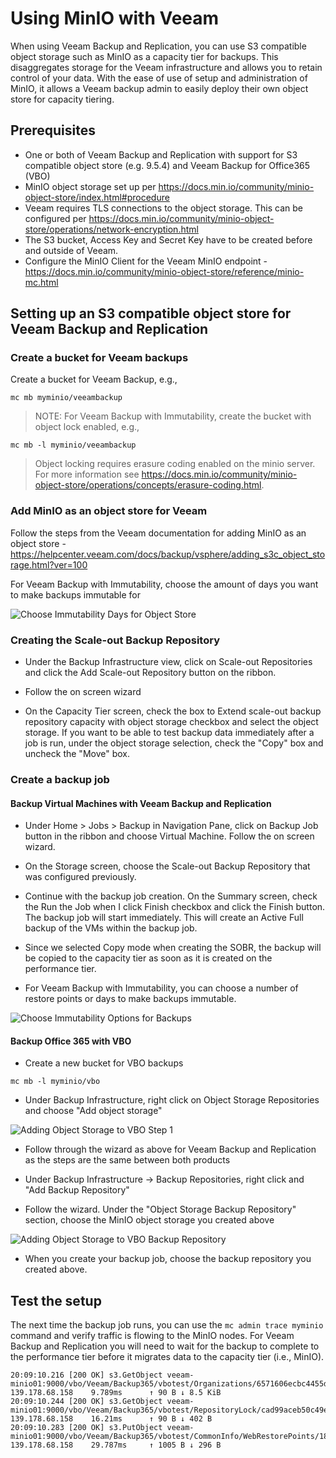 # Using MinIO with Veeam

When using Veeam Backup and Replication, you can use S3 compatible object storage such as MinIO as a capacity tier for backups.  This disaggregates storage for the Veeam infrastructure and allows you to retain control of your data. With the ease of use of setup and administration of MinIO, it allows a Veeam backup admin to easily deploy their own object store for capacity tiering.

## Prerequisites

- One or both of Veeam Backup and Replication with support for S3 compatible object store (e.g. 9.5.4) and Veeam Backup for Office365 (VBO)
- MinIO object storage set up per <https://docs.min.io/community/minio-object-store/index.html#procedure>
- Veeam requires TLS connections to the object storage.  This can be configured per <https://docs.min.io/community/minio-object-store/operations/network-encryption.html>
- The S3 bucket, Access Key and Secret Key have to be created before and outside of Veeam.
- Configure the MinIO Client for the Veeam MinIO endpoint - <https://docs.min.io/community/minio-object-store/reference/minio-mc.html>

## Setting up an S3 compatible object store for Veeam Backup and Replication

### Create a bucket for Veeam backups

Create a bucket for Veeam Backup, e.g.,

```
mc mb myminio/veeambackup
```

> NOTE: For Veeam Backup with Immutability, create the bucket with object lock enabled, e.g.,

```
mc mb -l myminio/veeambackup
```

> Object locking requires erasure coding enabled on the minio server. For more information see <https://docs.min.io/community/minio-object-store/operations/concepts/erasure-coding.html>.

### Add MinIO as an object store for Veeam

Follow the steps from the Veeam documentation for adding MinIO as an object store - <https://helpcenter.veeam.com/docs/backup/vsphere/adding_s3c_object_storage.html?ver=100>

For Veeam Backup with Immutability, choose the amount of days you want to make backups immutable for

![Choose Immutability Days for Object Store](/images/integrations/veeam/object_store_immutable_days.png)

### Creating the Scale-out Backup Repository

- Under the Backup Infrastructure view, click on Scale-out Repositories and click the Add Scale-out Repository button on the ribbon.

- Follow the on screen wizard

- On the Capacity Tier screen, check the box to Extend scale-out backup repository capacity with object storage checkbox and select the object storage. If you want to be able to test backup data immediately after a job is run, under the object storage selection, check the "Copy" box and uncheck the "Move" box.

### Create a backup job

#### Backup Virtual Machines with Veeam Backup and Replication

- Under Home > Jobs > Backup in Navigation Pane, click on Backup Job button in the ribbon and choose Virtual Machine. Follow the on screen wizard.

- On the Storage screen, choose the Scale-out Backup Repository that was configured previously.

- Continue with the backup job creation.  On the Summary screen, check the Run the Job when I click Finish checkbox and click the Finish button. The backup job will start immediately.  This will create an Active Full backup of the VMs within the backup job.

- Since we selected Copy mode when creating the SOBR, the backup will be copied to the capacity tier as soon as it is created on the performance tier.

- For Veeam Backup with Immutability, you can choose a number of restore points or days to make backups immutable.

![Choose Immutability Options for Backups](/images/integrations/veeam/backup_job_immutable_days.png)

#### Backup Office 365 with VBO

- Create a new bucket for VBO backups

```
mc mb -l myminio/vbo
```

- Under Backup Infrastructure, right click on Object Storage Repositories and choose "Add object storage"

![Adding Object Storage to VBO Step 1](/images/integrations/veeam/1_add_object_store.png)

- Follow through the wizard as above for Veeam Backup and Replication as the steps are the same between both products

- Under Backup Infrastructure -> Backup Repositories, right click and "Add Backup Repository"

- Follow the wizard.  Under the "Object Storage Backup Repository" section, choose the MinIO object storage you created above

![Adding Object Storage to VBO Backup Repository](/images/integrations/veeam/6_add_sobr_with_object_store.png)

- When you create your backup job, choose the backup repository you created above.

## Test the setup

The next time the backup job runs, you can use the  `mc admin trace myminio` command and verify traffic is flowing to the MinIO nodes. For Veeam Backup and Replication you will need to wait for the backup to complete to the performance tier before it migrates data to the capacity tier (i.e., MinIO).

```
20:09:10.216 [200 OK] s3.GetObject veeam-minio01:9000/vbo/Veeam/Backup365/vbotest/Organizations/6571606ecbc4455dbfe23b83f6f45597/Webs/ca2d0986229b4ec88e3a217ef8f04a1d/Items/efaa67764b304e77badb213d131beab6/f4f0cf600f494c3eb702d8eafe0fabcc.aac07493e6cd4c71845d2495a4e1e19b 139.178.68.158    9.789ms      ↑ 90 B ↓ 8.5 KiB
20:09:10.244 [200 OK] s3.GetObject veeam-minio01:9000/vbo/Veeam/Backup365/vbotest/RepositoryLock/cad99aceb50c49ecb9e07246c3b9fadc_bfd985e5deec4cebaf481847f2c34797 139.178.68.158    16.21ms      ↑ 90 B ↓ 402 B
20:09:10.283 [200 OK] s3.PutObject veeam-minio01:9000/vbo/Veeam/Backup365/vbotest/CommonInfo/WebRestorePoints/18f1aba8f55f4ac6b805c4de653eb781 139.178.68.158    29.787ms     ↑ 1005 B ↓ 296 B
```
